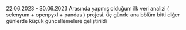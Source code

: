 22.06.2023 - 30.06.2023 Arasında yapmış olduğum ilk veri analizi ( selenyum + openpyxl + pandas ) projesi.
üç günde ana bölüm bitti diğer günlerde küçük güncellemelere geliştirildi